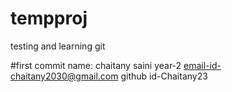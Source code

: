 # tempproj
testing and learning git

#first commit
name: chaitany saini
year-2
email-id-chaitany2030@gmail.com
github id-Chaitany23